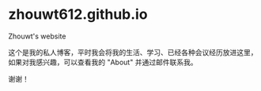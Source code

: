 # zhouwt612.github.io
Zhouwt's website

这个是我的私人博客，平时我会将我的生活、学习、已经各种会议经历放进这里，如果对我感兴趣，可以查看我的 "About" 并通过邮件联系我。

谢谢！
